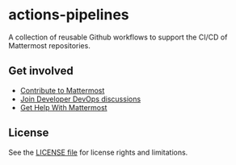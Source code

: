 # actions-pipelines

A collection of reusable Github workflows to support the CI/CD of Mattermost repositories.

## Get involved

- [Contribute to Mattermost](https://handbook.mattermost.com/contributors/contributors/ways-to-contribute)
- [Join Developer DevOps discussions](https://community.mattermost.com/core/channels/build)
- [Get Help With Mattermost](https://docs.mattermost.com/guides/get-help.html)

## License

See the [LICENSE file](LICENSE) for license rights and limitations.
